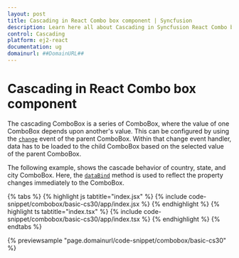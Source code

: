 ```yaml
---
layout: post
title: Cascading in React Combo box component | Syncfusion
description: Learn here all about Cascading in Syncfusion React Combo box component of Syncfusion Essential JS 2 and more.
control: Cascading 
platform: ej2-react
documentation: ug
domainurl: ##DomainURL##
---
```


# Cascading in React Combo box component

The cascading ComboBox is a series of ComboBox, where the value of one ComboBox depends upon  another's value. This can be configured by using the [`change`](https://ej2.syncfusion.com/react/documentation/api/combo-box/#change) event of the parent ComboBox. Within that change event handler, data has to be loaded to the child ComboBox based on the selected value of the parent ComboBox.

The following example, shows the cascade behavior of country, state, and city ComboBox. Here, the [`dataBind`](https://ej2.syncfusion.com/react/documentation/api/combo-box/#databind) method is used to reflect the property changes immediately to the ComboBox.

{% tabs %}
{% highlight js tabtitle="index.jsx" %}
{% include code-snippet/combobox/basic-cs30/app/index.jsx %}
{% endhighlight %}
{% highlight ts tabtitle="index.tsx" %}
{% include code-snippet/combobox/basic-cs30/app/index.tsx %}
{% endhighlight %}
{% endtabs %}

 {% previewsample "page.domainurl/code-snippet/combobox/basic-cs30" %}